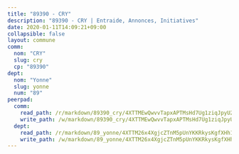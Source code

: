 ```yaml
---
title: "89390 - CRY"
description: "89390 - CRY | Entraide, Annonces, Initiatives"
date: 2020-01-11T14:09:21+09:00
collapsible: false
layout: commune
comm:
  nom: "CRY"
  slug: cry
  cp: "89390"
dept:
  nom: "Yonne"
  slug: yonne
  num: "89"
peerpad:
  comm:
    read_path: /r/markdown/89390_cry/4XTTMEwQwvvTapxAPTMsHd7Ug1ziqJpyU2hZLnU2orogvTDsS
    write_path: /w/markdown/89390_cry/4XTTMEwQwvvTapxAPTMsHd7Ug1ziqJpyU2hZLnU2orogvTDsS-K3TgTiJtqxMt4VZibWfZGP6UWStKEX7JyAxYyWuMHJ587GpchiHxCm8DypueoUbfRs6SofS3HdcicnKsKNYucPa7rk3XxZVSStA3bi6L4KywY3UQBdBekqLq9rVwjbaDt7zmwzEQ
  dept:
    read_path: /r/markdown/89_yonne/4XTTM26x4XgjcZTnM5pUnYKKRkysKgfXHh1wiigoPHqn9LDKB
    write_path: /w/markdown/89_yonne/4XTTM26x4XgjcZTnM5pUnYKKRkysKgfXHh1wiigoPHqn9LDKB-K3TgU4xaMVqzoRnPJNyddApuMoWvJyHL35bzooauYvdhG3MLg3ikjpoueq9BDtqVP4hJBQxpPxix2gohzXyST9tZPnEkyXpDMdHiAFpx7EU6e8WgvFk7NPsBQepM8o13bG9dyqq7
---
```


